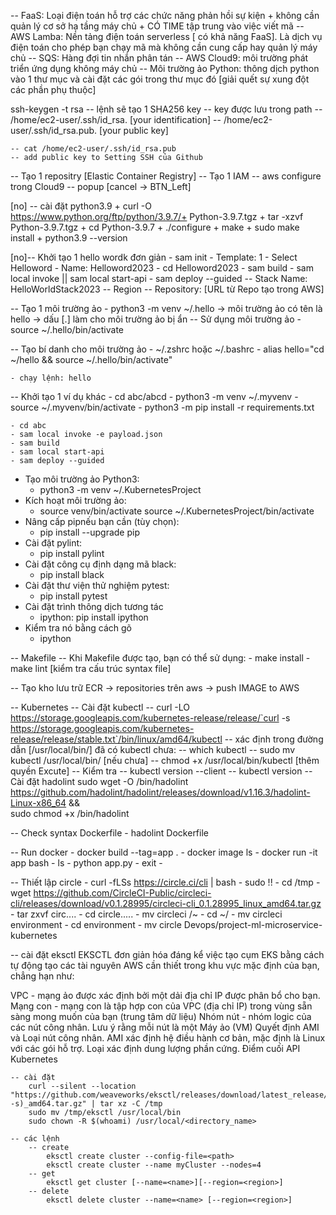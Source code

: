 -- FaaS: Loại điện toán hỗ trợ các chức năng phản hồi sự kiện
    + không cần quản lý cơ sở hạ tầng máy chủ 
    + CÓ TIME tập trung vào việc viết mã
-- AWS Lamba: Nền tảng điện toán serverless [ có khả năng FaaS]. Là dịch vụ điện toán cho phép bạn chạy mã mà không cần cung cấp hay quản lý máy chủ 
-- SQS: Hàng đợi tin nhắn phân tán 
-- AWS Cloud9: môi trường phát triển ứng dụng không máy chủ
-- Môi trường ảo Python: thông dịch python vào 1 thư mục và cài đặt các gói trong thư mục đó [giải quết sự xung đột các phần phụ thuộc]


ssh-keygen -t rsa
    -- lệnh sẽ tạo 1 SHA256 key
    -- key được lưu trong path
        -- /home/ec2-user/.ssh/id_rsa.          [your identification]
        -- /home/ec2-user/.ssh/id_rsa.pub.      [your public key]

    -- cat /home/ec2-user/.ssh/id_rsa.pub
    -- add public key to Setting SSH của Github


-- Tạo 1 repositry [Elastic Container Registry]
-- Tạo 1 IAM
    -- aws configure trong Cloud9
    -- popup [cancel -> BTN_Left]


  [no]  -- cài đặt python3.9
        + curl -O https://www.python.org/ftp/python/3.9.7/+ Python-3.9.7.tgz
        + tar -xzvf Python-3.9.7.tgz
        + cd Python-3.9.7
        + ./configure
        + make
        + sudo make install
        + python3.9 --version


[no]-- Khởi tạo 1 hello wordk đơn giản
    - sam init
        - Template: 1
        - Select Helloword
        - Name: Helloword2023
        - cd Helloword2023
        - sam build
        - sam local invoke || sam local start-api
        - sam deploy --guided
            -- Stack Name: HelloWorldStack2023
            -- Region
            -- Repository: [URL từ Repo tạo trong AWS]

-- Tạo 1 môi trường ảo
    - python3 -m venv ~/.hello
        -> môi trường ảo có tên là hello
        -> dấu [.] làm cho môi trường ảo bị ẩn
-- Sử dụng môi trường ảo
    - source  ~/.hello/bin/activate

-- Tạo bí danh cho môi trường ảo
    - ~/.zshrc hoặc ~/.bashrc
    - alias hello="cd ~/hello && source ~/.hello/bin/activate"   

    - chạy lệnh: hello


-- Khởi tạo 1 ví dụ khác
    - cd abc/abcd
    - python3 -m venv ~/.myvenv
    - source ~/.myvenv/bin/activate
    - python3 -m pip install -r requirements.txt

    - cd abc
    - sam local invoke -e payload.json
    - sam build
    - sam local start-api
    - sam deploy --guided


- Tạo môi trường ảo Python3: 
    - python3 -m venv ~/.KubernetesProject
- Kích hoạt môi trường ảo:
    - source venv/bin/activate
    source ~/.KubernetesProject/bin/activate
- Nâng cấp pipnếu bạn cần (tùy chọn): 
    - pip install --upgrade pip
- Cài đặt pylint: 
    - pip install pylint
- Cài đặt công cụ định dạng mã black: 
    - pip install black
- Cài đặt thư viện thử nghiệm pytest: 
    - pip install pytest
- Cài đặt trình thông dịch tương tác 
    - ipython: pip install ipython
- Kiểm tra nó bằng cách gõ 
    - ipython



-- Makefile
    -- Khi Makefile được tạo, bạn có thể sử dụng:
        - make install
        - make lint     [kiểm tra cấu trúc syntax file]


-- Tạo kho lưu trữ ECR -> repositories trên aws -> push IMAGE to AWS

-- Kubernetes
    -- Cài đặt kubectl
        -- curl -LO https://storage.googleapis.com/kubernetes-release/release/`curl -s https://storage.googleapis.com/kubernetes-release/release/stable.txt`/bin/linux/amd64/kubectl
    -- xác định trong đường dẫn [/usr/local/bin/] đã có kubectl chưa:
        -- which kubectl
        -- sudo mv kubectl /usr/local/bin/  [nếu chưa]
        -- chmod +x /usr/local/bin/kubectl [thêm quyền Excute]
    -- Kiểm tra
        -- kubectl version --client
        -- kubectl version
-- Cài đặt hadolint
    sudo wget -O /bin/hadolint https://github.com/hadolint/hadolint/releases/download/v1.16.3/hadolint-Linux-x86_64 && \
    sudo chmod +x /bin/hadolint

-- Check syntax Dockerfile
    - hadolint Dockerfile

-- Run docker
    - docker build --tag=app .
    - docker image ls
    - docker run -it app bash
        - ls
        - python app.py
        - exit
    -

-- Thiết lập circle
    - curl -fLSs https://circle.ci/cli | bash
    - sudo !!
    - cd /tmp
    - wget https://github.com/CircleCI-Public/circleci-cli/releases/download/v0.1.28995/circleci-cli_0.1.28995_linux_amd64.tar.gz
    - tar zxvf circ....
    - cd circle.....
    - mv circleci /~
    - cd ~/
    - mv circleci environment
    - cd environment
    - mv circle Devops/project-ml-microservice-kubernetes


-- cài đặt eksctl
EKSCTL đơn giản hóa đáng kể việc tạo cụm EKS bằng cách tự động tạo các tài nguyên AWS cần thiết trong khu vực mặc định của bạn, chẳng hạn như:

VPC - mạng ảo được xác định bởi một dải địa chỉ IP được phân bổ cho bạn.
Mạng con - mạng con là tập hợp con của VPC (địa chỉ IP) trong vùng sẵn sàng mong muốn của bạn (trung tâm dữ liệu)
Nhóm nút - nhóm logic của các nút công nhân. Lưu ý rằng mỗi nút là một Máy ảo (VM)
Quyết định AMI và Loại nút công nhân. AMI xác định hệ điều hành cơ bản, mặc định là Linux với các gói hỗ trợ. Loại xác định dung lượng phần cứng.
Điểm cuối API Kubernetes

    -- cài đặt
        curl --silent --location "https://github.com/weaveworks/eksctl/releases/download/latest_release/eksctl_$(uname -s)_amd64.tar.gz" | tar xz -C /tmp
        sudo mv /tmp/eksctl /usr/local/bin
        sudo chown -R $(whoami) /usr/local/<directory_name>

    -- các lệnh
        -- create
            eksctl create cluster --config-file=<path>
            eksctl create cluster --name myCluster --nodes=4
        -- get
            eksctl get cluster [--name=<name>][--region=<region>]
        -- delete
            eksctl delete cluster --name=<name> [--region=<region>]







